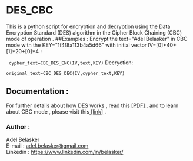 # DES_CBC
This is a python script for encryption and decryption using the Data Encryption Standard (DES) algorithm in the Cipher Block Chaining (CBC) mode of operation .
##Examples :
Encrypt the text="Adel Belasker" in CBC mode with the KEY="1f4f8a113b4a5d66" with initial vector IV=[0]*40+[1]*20+[0]*4 :

``` cypher_text=CBC_DES_ENC(IV,text,KEY)```
Decryction:

```original_text=CBC_DES_DEC(IV,cypher_text,KEY)```

## Documentation :
For further details about how DES works , read this <a href="http://highered.mheducation.com/sites/dl/free/007070208x/877405/Chapter_06_Data_Encription_Standard.pdf"> [PDF] </a> .
and to learn about CBC mode , please visit this<a href="https://de.wikipedia.org/wiki/Cipher_Block_Chaining_Mode"> [link]</a> . 


### Author :
Adel Belasker<br/>
E-mail : adel.belasker@gmail.com <br/>
Linkedin : https://www.linkedin.com/in/belasker/




